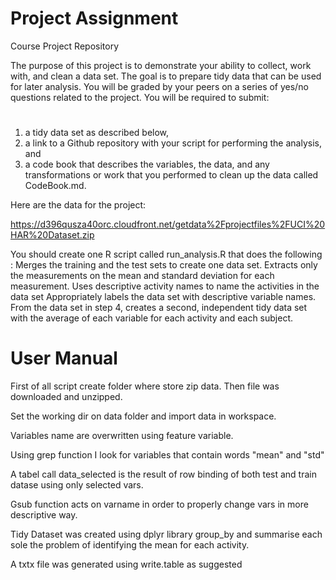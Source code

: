 # Project Assignment
Course Project Repository

The purpose of this project is to demonstrate your ability to collect, work with, and clean a data set. The goal is to prepare tidy data that can be used for later analysis. You will be graded by your peers on a series of yes/no questions related to the project. You will be required to submit: 
#
1. a tidy data set as described below, 
2. a link to a Github repository with your script for performing the analysis, and 
3. a code book that describes the variables, the data, and any transformations or work that you performed to clean up the data called CodeBook.md. 

Here are the data for the project: 

https://d396qusza40orc.cloudfront.net/getdata%2Fprojectfiles%2FUCI%20HAR%20Dataset.zip 

You should create one R script called run_analysis.R that does the following : 
Merges the training and the test sets to create one data set.
Extracts only the measurements on the mean and standard deviation for each measurement. 
Uses descriptive activity names to name the activities in the data set
Appropriately labels the data set with descriptive variable names. 
From the data set in step 4, creates a second, independent tidy data set with the average of each variable for each activity and each subject.

# User Manual

First of all script create folder where store zip data. Then file was downloaded and unzipped.

Set the working dir on data folder and import data in workspace.

Variables name are overwritten using feature variable.

Using grep function I look for variables that contain words "mean" and "std" 

A tabel call data_selected is the result of row binding of both test and train datase using only selected vars.

Gsub function acts on varname in order to properly change vars in more descriptive way.

Tidy Dataset was created using dplyr library group_by and summarise each sole the problem of identifying the mean for each activity.

A txtx file was generated using write.table as suggested






